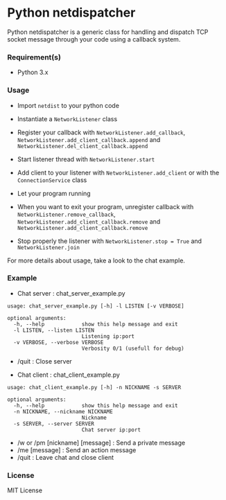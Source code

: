 # Python netdispatcher

Python netdispatcher is a generic class for handling and dispatch TCP socket message through your code using a callback system.

### Requirement(s)

* Python 3.x

### Usage

* Import `netdist` to your python code

* Instantiate a `NetworkListener` class

* Register your callback with `NetworkListener.add_callback`, `NetworkListener.add_client_callback.append` and `NetworkListener.del_client_callback.append`

* Start listener thread with `NetworkListener.start`

* Add client to your listener with `NetworkListener.add_client` or with the `ConnectionService` class

* Let your program running

* When you want to exit your program, unregister callback with `NetworkListener.remove_callback`, `NetworkListener.add_client_callback.remove` and `NetworkListener.add_client_callback.remove`

* Stop properly the listener with `NetworkListener.stop = True` and `NetworkListener.join`

For more details about usage, take a look to the chat example.

### Example

* Chat server : chat_server_example.py
```
usage: chat_server_example.py [-h] -l LISTEN [-v VERBOSE]

optional arguments:
  -h, --help            show this help message and exit
  -l LISTEN, --listen LISTEN
                        Listening ip:port
  -v VERBOSE, --verbose VERBOSE
                        Verbosity 0/1 (usefull for debug)
```

* /quit : Close server


* Chat client : chat_client_example.py
```
usage: chat_client_example.py [-h] -n NICKNAME -s SERVER

optional arguments:
  -h, --help            show this help message and exit
  -n NICKNAME, --nickname NICKNAME
                        Nickname
  -s SERVER, --server SERVER
                        Chat server ip:port
```

* /w or /pm [nickname] [message] : Send a private message
* /me [message] : Send an action message
* /quit : Leave chat and close client

### License

MIT License